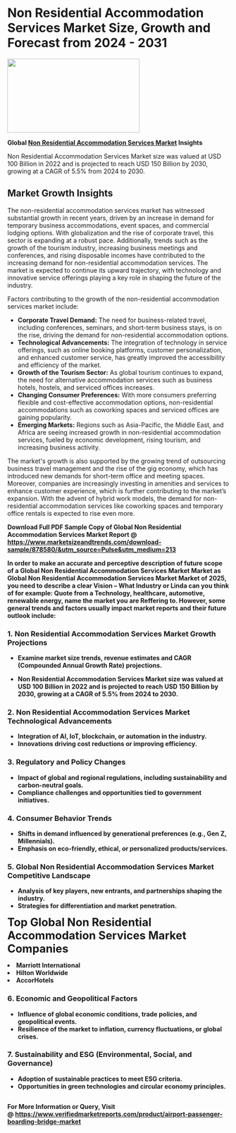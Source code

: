 <H1>Non Residential Accommodation Services Market Size, Growth and Forecast from 2024 - 2031</H1><img class="aligncenter size-medium wp-image-584254" src="https://thirdeyenews.in/wp-content/uploads/2024/09/Global-Market-Research-300x168.jpeg" alt="" width="300" height="168" /><p><strong>Global&nbsp;<a href="https://www.marketsizeandtrends.com/download-sample/878580/&amp;utm_source=Pulse&amp;utm_medium=213">Non Residential Accommodation Services Market</a> Insights</strong></p><p>Non Residential Accommodation Services Market size was valued at USD 100 Billion in 2022 and is projected to reach USD 150 Billion by 2030, growing at a CAGR of 5.5% from 2024 to 2030.</p><p><h2>Market Growth Insights</h2> <p>The non-residential accommodation services market has witnessed substantial growth in recent years, driven by an increase in demand for temporary business accommodations, event spaces, and commercial lodging options. With globalization and the rise of corporate travel, this sector is expanding at a robust pace. Additionally, trends such as the growth of the tourism industry, increasing business meetings and conferences, and rising disposable incomes have contributed to the increasing demand for non-residential accommodation services. The market is expected to continue its upward trajectory, with technology and innovative service offerings playing a key role in shaping the future of the industry.</p> <p><strong></strong></p> <p>Factors contributing to the growth of the non-residential accommodation services market include:</p> <ul> <li><strong>Corporate Travel Demand:</strong> The need for business-related travel, including conferences, seminars, and short-term business stays, is on the rise, driving the demand for non-residential accommodation options.</li> <li><strong>Technological Advancements:</strong> The integration of technology in service offerings, such as online booking platforms, customer personalization, and enhanced customer service, has greatly improved the accessibility and efficiency of the market.</li> <li><strong>Growth of the Tourism Sector:</strong> As global tourism continues to expand, the need for alternative accommodation services such as business hotels, hostels, and serviced offices increases.</li> <li><strong>Changing Consumer Preferences:</strong> With more consumers preferring flexible and cost-effective accommodation options, non-residential accommodations such as coworking spaces and serviced offices are gaining popularity.</li> <li><strong>Emerging Markets:</strong> Regions such as Asia-Pacific, the Middle East, and Africa are seeing increased growth in non-residential accommodation services, fueled by economic development, rising tourism, and increasing business activity.</li> </ul> <p>The market's growth is also supported by the growing trend of outsourcing business travel management and the rise of the gig economy, which has introduced new demands for short-term office and meeting spaces. Moreover, companies are increasingly investing in amenities and services to enhance customer experience, which is further contributing to the market’s expansion. With the advent of hybrid work models, the demand for non-residential accommodation services like coworking spaces and temporary office rentals is expected to rise even more.</p> <p><strong></p><p><span class=""><strong>Download Full PDF Sample Copy of Global Non Residential Accommodation Services Market Report</strong> @ <a href="https://www.marketsizeandtrends.com/download-sample/878580/&amp;utm_source=Pulse&amp;utm_medium=213" target="_blank">https://www.marketsizeandtrends.com/download-sample/878580/&amp;utm_source=Pulse&amp;utm_medium=213</a></span></p><p>In order to make an accurate and perceptive description of future scope of a Global&nbsp;Non Residential Accommodation Services Market Market as Global&nbsp;Non Residential Accommodation Services Market Market of 2025, you need to describe a clear Vision &ndash; What Industry or Linda can you think of for example: Quote from a Technology, healthcare, automotive, renewable energy, name the market you are Reffering to. However, some general trends and factors usually impact market reports and their future outlook include:</p><h3>1.&nbsp;<strong>Non Residential Accommodation Services Market Growth Projections</strong></h3><ul><li>Examine market size trends, revenue estimates and CAGR (Compounded Annual Growth Rate) projections.</li><li><p>Non Residential Accommodation Services Market size was valued at USD 100 Billion in 2022 and is projected to reach USD 150 Billion by 2030, growing at a CAGR of 5.5% from 2024 to 2030.</p></li></ul><h3>2.&nbsp;<strong>Non Residential Accommodation Services Market Technological Advancements</strong></h3><ul><li>Integration of AI, IoT, blockchain, or automation in the industry.</li><li>Innovations driving cost reductions or improving efficiency.</li></ul><h3>3.&nbsp;<strong>Regulatory and Policy Changes</strong></h3><ul><li>Impact of global and regional regulations, including sustainability and carbon-neutral goals.</li><li>Compliance challenges and opportunities tied to government initiatives.</li></ul><h3>4.&nbsp;<strong>Consumer Behavior Trends</strong></h3><ul><li>Shifts in demand influenced by generational preferences (e.g., Gen Z, Millennials).</li><li>Emphasis on eco-friendly, ethical, or personalized products/services.</li></ul><h3>5.&nbsp;<strong>Global Non Residential Accommodation Services Market Competitive Landscape</strong></h3><ul><li>Analysis of key players, new entrants, and partnerships shaping the industry.</li><li>Strategies for differentiation and market penetration.</li></ul><p data-pm-slice="1 1 []"><span style="color: inherit; font-family: inherit; font-size: 25px;">Top Global Non Residential Accommodation Services Market Companies</span></p><div class="" data-test-id=""><p><li>Marriott International</li><li> Hilton Worldwide</li><li> AccorHotels</li></p></div><h3>6.&nbsp;<strong>Economic and Geopolitical Factors</strong></h3><ul><li>Influence of global economic conditions, trade policies, and geopolitical events.</li><li>Resilience of the market to inflation, currency fluctuations, or global crises.</li></ul><h3>7.&nbsp;<strong>Sustainability and ESG (Environmental, Social, and Governance)</strong></h3><ul><li>Adoption of sustainable practices to meet ESG criteria.</li><li>Opportunities in green technologies and circular economy principles.</li></ul><h2><strong style="font-size: 14px;">For More Information or Query, Visit @&nbsp;</strong><a style="background-color: #ffffff; font-size: 14px;" href="https://www.marketsizeandtrends.com/report/non-residential-accommodation-services-market/" target="_blank">https://www.verifiedmarketreports.com/product/airport-passenger-boarding-bridge-market</a></h2>
